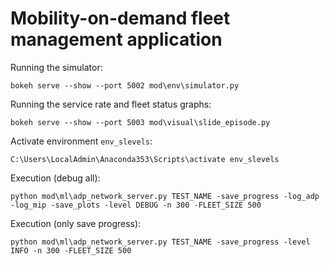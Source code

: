 # Mobility-on-demand fleet management application

Running the simulator:

    bokeh serve --show --port 5002 mod\env\simulator.py

Running the service rate and fleet status graphs:

    bokeh serve --show --port 5003 mod\visual\slide_episode.py

Activate environment `env_slevels`:

    C:\Users\LocalAdmin\Anaconda353\Scripts\activate env_slevels

Execution (debug all):

    python mod\ml\adp_network_server.py TEST_NAME -save_progress -log_adp -log_mip -save_plots -level DEBUG -n 300 -FLEET_SIZE 500

Execution (only save progress):

    python mod\ml\adp_network_server.py TEST_NAME -save_progress -level INFO -n 300 -FLEET_SIZE 500
